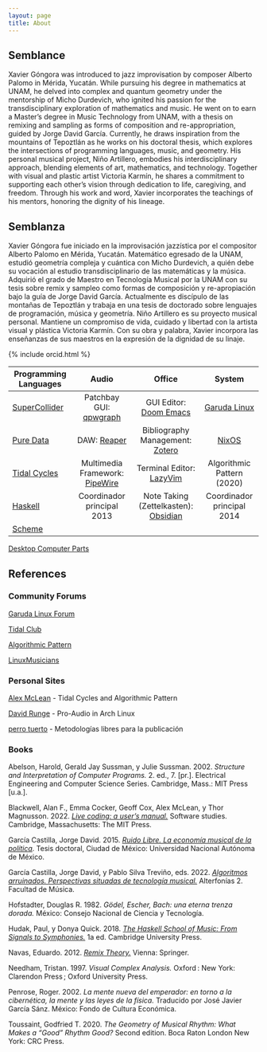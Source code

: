 ```yaml
---
layout: page
title: About
---
```

## Semblance

Xavier Góngora was introduced to jazz improvisation by composer Alberto Palomo in Mérida, Yucatán. While pursuing his degree in mathematics at UNAM, he delved into complex and quantum geometry under the mentorship of Micho Durdevich, who ignited his passion for the transdisciplinary exploration of mathematics and music. He went on to earn a Master’s degree in Music Technology from UNAM, with a thesis on remixing and sampling as forms of composition and re-appropriation, guided by Jorge David García. Currently, he draws inspiration from the mountains of Tepoztlán as he works on his doctoral thesis, which explores the intersections of programming languages, music, and geometry. His personal musical project, Niño Artillero, embodies his interdisciplinary approach, blending elements of art, mathematics, and technology. Together with visual and plastic artist Victoria Karmín, he shares a commitment to supporting each other’s vision through dedication to life, caregiving, and freedom. Through his work and word, Xavier incorporates the teachings of his mentors, honoring the dignity of his lineage.

## Semblanza

Xavier Góngora fue iniciado en la improvisación jazzística por el compositor Alberto Palomo en Mérida, Yucatán. Matemático egresado de la UNAM, estudió geometría compleja y cuántica con Micho Durdevich, a quién debe su vocación al estudio transdisciplinario de las matemáticas y la música. Adquirió el grado de Maestro en Tecnología Musical por la UNAM con su tesis sobre remix y sampleo como formas de composición y re-apropiación bajo la guía de Jorge David García. Actualmente es discípulo de las montañas de Tepoztlán y trabaja en una tesis de doctorado sobre lenguajes de programación, música y geometría. Niño Artillero es su proyecto musical personal. Mantiene un compromiso de vida, cuidado y libertad con la artista visual y plástica Victoria Karmín. Con su obra y palabra, Xavier incorpora las enseñanzas de sus maestros en la expresión de la dignidad de su linaje.

{% include orcid.html %}

| Programming Languages                             | Audio                                                                   | Office                                                           | System                                   |
|---------------------------------------------------|:-----------------------------------------------------------------------:|:----------------------------------------------------------------:|:----------------------------------------:|
| [SuperCollider](https://supercollider.github.io/) | Patchbay GUI: [qpwgraph](https://gitlab.freedesktop.org/rncbc/qpwgraph) | GUI Editor: [Doom Emacs](https://github.com/doomemacs/doomemacs) | [Garuda Linux](https://garudalinux.org/) |
| [Pure Data](http://puredata.info/)                | DAW: [Reaper](https://www.reaper.fm/)                                   | Bibliography Management: [Zotero](https://www.zotero.org/)       | [NixOS](https://nixos.org/)              |
| [Tidal Cycles](https://tidalcycles.org/)          | Multimedia Framework: [PipeWire](https://pipewire.org/)                 | Terminal Editor: [LazyVim](https://www.lazyvim.org/)             | Algorithmic Pattern (2020)               |
| [Haskell](https://www.haskell.org/)               | Coordinador principal 2013                                              | Note Taking (Zettelkasten): [Obsidian](https://obsidian.md/)     | Coordinador principal 2014               |
| [Scheme](https://www.scheme.org/)                 |                                                                         |                                                                  |                                          |

[Desktop Computer Parts](https://pcpartpicker.com/b/6gk6Mp)

## References

### Community Forums

[Garuda Linux Forum](https://forum.garudalinux.org/)

[Tidal Club](https://club.tidalcycles.org/)

[Algorithmic Pattern](https://forum.alpaca.lurk.org/)

[LinuxMusicians](https://linuxmusicians.com/)

### Personal Sites

[Alex McLean](https://slab.org/) - Tidal Cycles and Algorithmic Pattern

[David Runge](https://sleepmap.de/) - Pro-Audio in Arch Linux

[perro tuerto](https://perrotuerto.blog/) - Metodologías libres para la publicación

### Books

Abelson, Harold, Gerald Jay Sussman, y Julie Sussman. 2002. _Structure and Interpretation of Computer Programs._ 2. ed., 7. [pr.]. Electrical Engineering and Computer Science Series. Cambridge, Mass.: MIT Press [u.a.].

Blackwell, Alan F., Emma Cocker, Geoff Cox, Alex McLean, y Thor Magnusson. 2022. [_Live coding: a user’s manual._](https://livecodingbook.toplap.org/) Software studies. Cambridge, Massachusetts: The MIT Press.

García Castilla, Jorge David. 2015. [_Ruido Libre. La economía musical de la política_](https://elinstantedesisifo.cc/2022/03/22/ruido-libre-3/). Tesis doctoral, Ciudad de México: Universidad Nacional Autónoma de México.

García Castilla, Jorge David, y Pablo Silva Treviño, eds. 2022. [_Algoritmos arruinados. Perspectivas situadas de tecnología musical._](http://www.repositorio.fam.unam.mx/handle/123456789/139) Alterfonías 2. Facultad de Música.

Hofstadter, Douglas R. 1982. _Gödel, Escher, Bach: una eterna trenza dorada._ México: Consejo Nacional de Ciencia y Tecnología.

Hudak, Paul, y Donya Quick. 2018. [_The Haskell School of Music: From Signals to Symphonies._](https://doi.org/10.1017/9781108241861) 1a ed. Cambridge University Press.

Navas, Eduardo. 2012. [_Remix Theory._](https://doi.org/10.1007/978-3-7091-1263-2) Vienna: Springer.

Needham, Tristan. 1997. _Visual Complex Analysis._ Oxford : New York: Clarendon Press ; Oxford University Press.

Penrose, Roger. 2002. _La mente nueva del emperador: en torno a la cibernética, la mente y las leyes de la física._ Traducido por José Javier García Sánz. México: Fondo de Cultura Económica.

Toussaint, Godfried T. 2020. _The Geometry of Musical Rhythm: What Makes a “Good” Rhythm Good?_ Second edition. Boca Raton London New York: CRC Press. 
